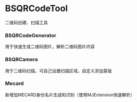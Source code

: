 # BSQRCodeTool
二维码创建、扫描工具

### BSQRCodeGenerator
用于快速生成二维码图片，解析二维码图片内容

### BSQRCamera
用于二维码扫描，可自己设置扫描区域，自定义添加蒙版

### Mecard
新增加MECARD身份名片生成和识别（使用MJExtension快速解析） 
